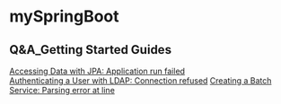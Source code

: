 # mySpringBoot

## Q&A_Getting Started Guides

[Accessing Data with JPA:  Application run failed](https://github.com/sampleCJ/mySpringBoot/issues/1)  
[Authenticating a User with LDAP:  Connection refused](https://github.com/sampleCJ/mySpringBoot/issues/2)
[Creating a Batch Service: Parsing error at line](https://github.com/sampleCJ/mySpringBoot/issues/3)
